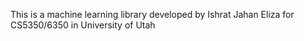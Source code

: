 This is a machine learning library developed by Ishrat Jahan Eliza for CS5350/6350 in University of Utah